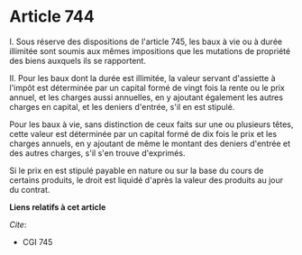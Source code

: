 # Article 744

I.  Sous réserve des dispositions de l'article 745, les baux à vie ou à durée illimitée sont soumis aux mêmes impositions que
les mutations de propriété des biens auxquels ils se rapportent.

II.  Pour les baux dont la durée est illimitée, la valeur servant d'assiette à l'impôt est déterminée par un capital formé de
vingt fois la rente ou le prix annuel, et les charges aussi annuelles, en y ajoutant également les autres charges en capital,
et les deniers d'entrée, s'il en est stipulé.

Pour les baux à vie, sans distinction de ceux faits sur une ou plusieurs têtes, cette valeur est déterminée par un capital
formé de dix fois le prix et les charges annuels, en y ajoutant de même le montant des deniers d'entrée et des autres
charges, s'il s'en trouve d'exprimés.

Si le prix en est stipulé payable en nature ou sur la base du cours de certains produits, le droit est liquidé d'après la
valeur des produits au jour du contrat.

**Liens relatifs à cet article**

_Cite_:

  - CGI 745
